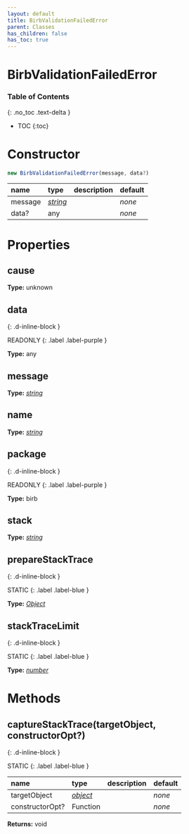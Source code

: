 ```yaml
---
layout: default
title: BirbValidationFailedError
parent: Classes
has_children: false
has_toc: true
---
```


# BirbValidationFailedError
### Table of Contents
{: .no_toc .text-delta }

- TOC
{:toc}
# Constructor
```js
new BirbValidationFailedError(message, data?)
```

| name | type | description | default |
|:-----|:-----|:------------|:--------|
| message | *[string](https://developer.mozilla.org/en-US/docs/Web/JavaScript/Reference/Global_Objects/string)* |   | *none* |
| data? | any |   | *none* |

# Properties
## cause
**Type:** unknown

## data
{: .d-inline-block }

READONLY
{: .label .label-purple }

**Type:** any

## message
**Type:** *[string](https://developer.mozilla.org/en-US/docs/Web/JavaScript/Reference/Global_Objects/string)*

## name
**Type:** *[string](https://developer.mozilla.org/en-US/docs/Web/JavaScript/Reference/Global_Objects/string)*

## package
{: .d-inline-block }

READONLY
{: .label .label-purple }

**Type:** birb

## stack
**Type:** *[string](https://developer.mozilla.org/en-US/docs/Web/JavaScript/Reference/Global_Objects/string)*

## prepareStackTrace
{: .d-inline-block }

STATIC
{: .label .label-blue }

**Type:** *[Object](https://developer.mozilla.org/en-US/docs/Web/JavaScript/Reference/Global_Objects/Object)*

## stackTraceLimit
{: .d-inline-block }

STATIC
{: .label .label-blue }

**Type:** *[number](https://developer.mozilla.org/en-US/docs/Web/JavaScript/Reference/Global_Objects/number)*

# Methods
## captureStackTrace(targetObject, constructorOpt?)
{: .d-inline-block }

STATIC
{: .label .label-blue }

| name | type | description | default |
|:-----|:-----|:------------|:--------|
| targetObject | *[object](https://developer.mozilla.org/en-US/docs/Web/JavaScript/Reference/Global_Objects/object)* |   | *none* |
| constructorOpt? | Function |   | *none* |

**Returns:** void

